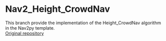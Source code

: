 # Nav2_Height_CrowdNav
This branch provide the implementation of the Height_CrowdNav algorithm in the Nav2py template.
<br>
[Original repository](https://github.com/Shuijing725/CrowdNav_HEIGHT?tab=readme-ov-file#in-real-world)
